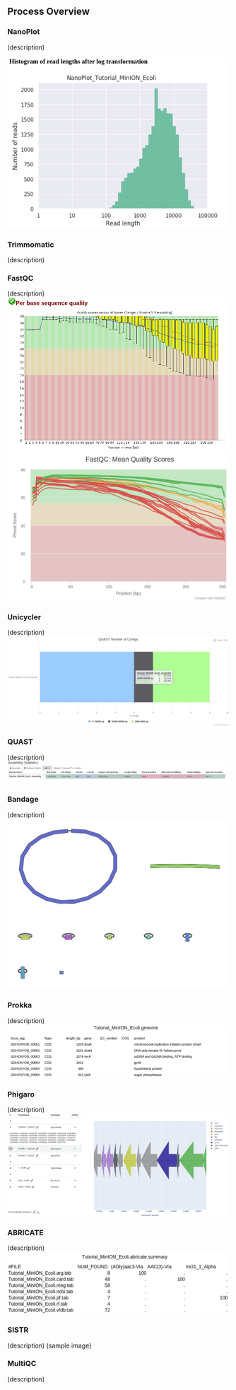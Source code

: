 Process Overview
----------------

### NanoPlot
(description)

![nanoplot](images/nanoplot.png)

### Trimmomatic
(description)

### FastQC
(description)
![nanoplot](images/fastqc.png)
![nanoplot](images/fastqc_multiqc.png)

### Unicycler
(description)
![nanoplot](images/unicycler.png)

### QUAST
(description)
![nanoplot](images/quast.png)

### Bandage
(description)
![nanoplot](images/bandage.svg)

### Prokka
(description)
![nanoplot](images/prokka.png)

### Phigaro
(description)
![nanoplot](images/phigaro.png)

### ABRICATE
(description)
![nanoplot](images/abricate.png)

### SISTR
(description)
(sample image)

### MultiQC
(description)



